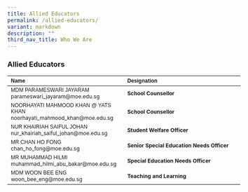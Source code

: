 ```yaml
---
title: Allied Educators
permalink: /allied-educators/
variant: markdown
description: ""
third_nav_title: Who We Are
---
```

### **Allied Educators**
<table border="0" cellpadding="0" cellspacing="0" style="width:624px">
<thead>
		<tr>
			<th scope="col" style="text-align:left; width:250px"><span style="font-size:12px"><span style="font-family:Arial,Helvetica,sans-serif">Name</span></span></th>
			<th scope="col" style="text-align:left; width:250px"><span style="font-size:12px"><span style="font-family:Arial,Helvetica,sans-serif">Designation</span></span></th>
		</tr>
	</thead>
<tbody>
		<tr>
			<td style="width:250px"><span style="font-size:12px"><span style="font-family:Arial,Helvetica,sans-serif">MDM PARAMESWARI JAYARAM</span><br>parameswari_jayaram@moe.edu.sg<br></span></td>
			<td style="width:250px"><span style="font-size:12px"><strong>School Counsellor</strong></span></td>
</tr>
<tr>
			<td style="width:250px"><span style="font-size:12px"><span style="font-family:Arial,Helvetica,sans-serif">NOORHAYATI MAHMOOD KHAN @ YATS KHAN</span><br>noorhayati_mahmood_khan@moe.edu.sg<br></span></td>
			<td style="width:250px"><span style="font-size:12px"><strong>School Counsellor</strong></span></td>
</tr>
			<tr>
			<td style="width:250px"><span style="font-size:12px"><span style="font-family:Arial,Helvetica,sans-serif">NUR KHAIRIAH SAIFUL JOHAN</span><br>nur_khairiah_saiful_johan@moe.edu.sg<br></span></td>
			<td style="width:250px"><span style="font-size:12px"><strong>Student Welfare Officer</strong></span></td>
</tr>
			<tr><td style="width:250px"><span style="font-size:12px"><span style="font-family:Arial,Helvetica,sans-serif">MR CHAN HO FONG</span><br>chan_ho_fong@moe.edu.sg<br></span></td>
			<td style="width:250px"><span style="font-size:12px"><strong>Senior Special Education Needs Officer</strong></span></td>
</tr>
			<tr>
<td style="width:250px"><span style="font-size:12px"><span style="font-family:Arial,Helvetica,sans-serif">MR MUHAMMAD HILMI</span><br>muhammad_hilmi_abu_bakar@moe.edu.sg<br></span></td>
			<td style="width:250px"><span style="font-size:12px"><strong>Special Education  
Needs Officer</strong></span></td>
</tr>
			<tr>
				</tr><tr>
			<td style="width:250px"><span style="font-size:12px"><span style="font-family:Arial,Helvetica,sans-serif">MDM WOON BEE ENG</span><br>woon_bee_eng@moe.edu.sg<br></span></td>
			<td style="width:250px"><span style="font-size:12px"><strong>Teaching and Learning</strong></span></td>
</tr>
			<tr>
		</tr>
	</tbody>
</table>
<p>&nbsp;</p>